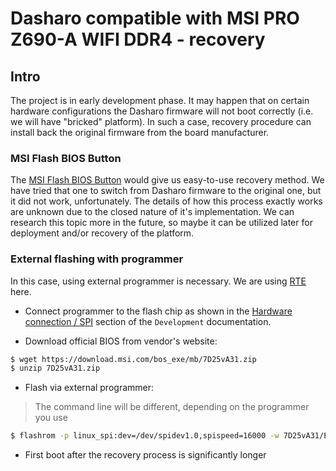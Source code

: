 # Dasharo compatible with MSI PRO Z690-A WIFI DDR4 - recovery

## Intro

The project is in early development phase. It may happen that on certain
hardware configurations the Dasharo firmware will not boot correctly (i.e.
we will have "bricked" platform). In such a case, recovery procedure can
install back the original firmware from the board manufacturer.

### MSI Flash BIOS Button

The [MSI Flash BIOS Button](https://www.youtube.com/watch?v=iTkXunUAriE)
would give us easy-to-use recovery method. We have tried that one to switch
from Dasharo firmware to the original one, but it did not work, unfortunately.
The details of how this process exactly works are unknown due to the closed
nature of it's implementation. We can research this topic more in the future,
so maybe it can be utilized later for deployment and/or recovery of the
platform.

### External flashing with programmer

In this case, using external programmer is necessary. We are using
[RTE](https://3mdeb.com/open-source-hardware/#rte)
here.

* Connect programmer to the flash chip as shown in the
  [Hardware connection / SPI](development.md/#hardware-connection) section of
  the `Development` documentation.

* Download official BIOS from vendor's website:

```bash
$ wget https://download.msi.com/bos_exe/mb/7D25vA31.zip
$ unzip 7D25vA31.zip
```

* Flash via external programmer:

> The command line will be different, depending on the programmer you use

```bash
$ flashrom -p linux_spi:dev=/dev/spidev1.0,spispeed=16000 -w 7D25vA31/E7D25IMS.A31
```

* First boot after the recovery process is significantly longer
